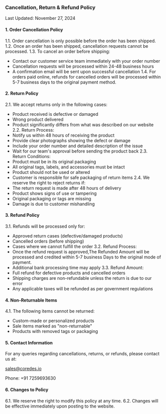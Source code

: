### Cancellation, Return & Refund Policy

Last Updated: November 27, 2024

#### 1. Order Cancellation Policy

1.1. Order cancellation is only possible before the order has been shipped.
1.2. Once an order has been shipped, cancellation requests cannot be processed.
1.3. To cancel an order before shipping:

- Contact our customer service team immediately with your order number
- Cancellation requests will be processed within 24-48 business hours
- A confirmation email will be sent upon successful cancellation
  1.4. For orders paid online, refunds for cancelled orders will be processed within 5-7 business days to the original payment method.

#### 2. Return Policy

2.1. We accept returns only in the following cases:

- Product received is defective or damaged
- Wrong product delivered
- Product significantly differs from what was described on our website
  2.2. Return Process:
- Notify us within 48 hours of receiving the product
- Provide clear photographs showing the defect or damage
- Include your order number and detailed description of the issue
- Wait for our team's approval before sending the product back
  2.3. Return Conditions:
- Product must be in its original packaging
- All original tags, labels, and accessories must be intact
- Product should not be used or altered
- Customer is responsible for safe packaging of return items
  2.4. We reserve the right to reject returns if:
- The return request is made after 48 hours of delivery
- Product shows signs of use or tampering
- Original packaging or tags are missing
- Damage is due to customer mishandling

#### 3. Refund Policy

3.1. Refunds will be processed only for:

- Approved return cases (defective/damaged products)
- Cancelled orders (before shipping)
- Cases where we cannot fulfill the order
  3.2. Refund Process:
- Once the refund request is approved,The Refunded Amount will be processed and credited within 5-7 business Days to the original mode of payment.
- Additional bank processing time may apply
  3.3. Refund Amount:
- Full refund for defective products and cancelled orders
- Shipping charges are non-refundable unless the return is due to our error
- Any applicable taxes will be refunded as per government regulations

#### 4. Non-Returnable Items

4.1. The following items cannot be returned:

- Custom-made or personalized products
- Sale items marked as "non-returnable"
- Products with removed tags or packaging

#### 5. Contact Information

For any queries regarding cancellations, returns, or refunds, please contact us at:

sales@coredes.io

Phone: +91 7259693630

#### 6. Changes to Policy

6.1. We reserve the right to modify this policy at any time.
6.2. Changes will be effective immediately upon posting to the website.
